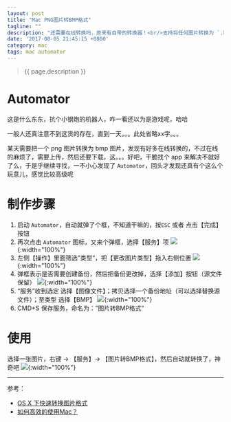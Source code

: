 ```yaml
---
layout: post
title: "Mac PNG图片转BMP格式"
tagline: ""
description: "还需要在线转换吗，原来有自带的转换器！<br/>支持将任何图片转换为 `.bmp .png .tiff .jpg` 格式！"
date: '2017-08-05 21:45:15 +0800'
category: mac
tags: mac automator
---
```

> {{ page.description }}

# Automator
这是什么东东，抗个小钢炮的机器人，咋一看还以为是游戏呢，哈哈

一般人还真注意不到这货的存在，直到一天。。。此处省略xx字。。。

某天需要把一个 png 图片转换为 bmp 图片，发现有好多在线转换的，不过在线的麻烦了，需要上传，然后还要下载，这。。。好吧，干脆找个 app 来解决不就好了么，于是乎继续寻找，一不小心发现了 `Automator`，回头才发现还真有个这么个玩意儿，感觉比较高级呢

# 制作步骤
1. 启动 `Automator`，自动就弹了个框，不知道干嘛的，按`ESC` 或者 点击【完成】按钮
2. 再次点击 `Automator` 图标，又来个弹框，选择【服务】项
![](http://on6gnkbff.bkt.clouddn.com/20170805141727_automator-01.png){:width="100%"}
3. 左侧【操作】里面筛选”类型“，把【更改图片类型】拖入右侧位置
![](http://on6gnkbff.bkt.clouddn.com/20170805141729_automator-02.png){:width="100%"}
4. 弹框表示是否需要创建备份，然后把备份更改掉，选择【添加】按钮（源文件保留）
![](http://on6gnkbff.bkt.clouddn.com/20170805141729_automator-03.png){:width="100%"}
5. “服务”收到选定 选择【图像文件】；拷贝选择一个备份地址（可以选择替换源文件）；至类型 选择【BMP】
![](http://on6gnkbff.bkt.clouddn.com/20170805141729_automator-04.png){:width="100%"}
6. CMD+S 保存服务，命名为：”图片转BMP格式“

# 使用
选择一张图片，右键 -> 【服务】-> 【图片转BMP格式】，然后自动就转换了，神奇吧
![](http://on6gnkbff.bkt.clouddn.com/20170805141730_automator-05.png){:width="100%"}

---
参考：
- [OS X 下快速转换图片格式](https://www.macx.cn/thread-2060748-1-1.html)
- [如何高效的使用Mac？](http://www.jianshu.com/p/defd47135502)

